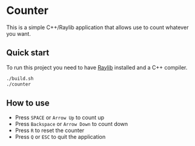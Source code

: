 # Counter

This is a simple C++/Raylib application that allows use to count whatever you want.

## Quick start

To run this project you need to have [Raylib](https://www.raylib.com/) installed and a C++ compiler.

```bash
./build.sh
./counter
```

## How to use

- Press `SPACE` or `Arrow Up` to count up
- Press `Backspace` or `Arrow Down` to count down
- Press `R` to reset the counter
- Press `Q` or `ESC` to quit the application
